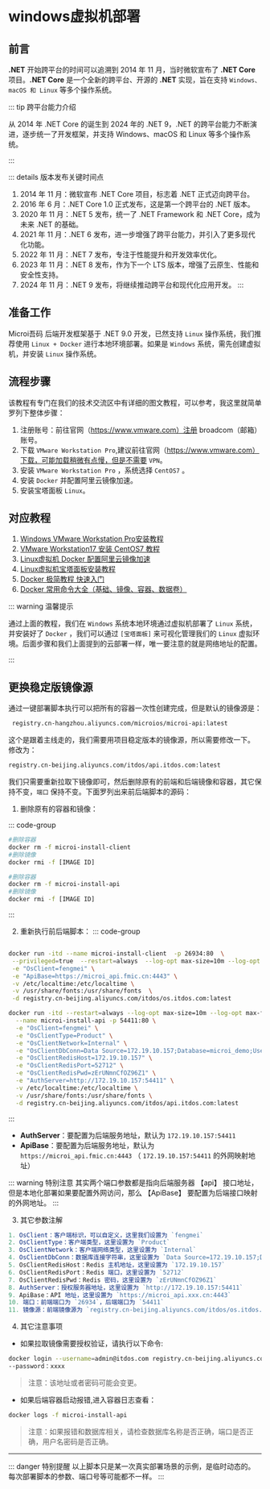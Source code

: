 # windows虚拟机部署

## 前言

**.NET** 开始跨平台的时间可以追溯到 2014 年 11 月，当时微软宣布了 **.NET Core** 项目。**.NET Core** 是一个全新的跨平台、开源的 **.NET** 实现，旨在支持 `Windows、macOS 和 Linux` 等多个操作系统。

::: tip 跨平台能力介绍

从 2014 年 .NET Core 的诞生到 2024 年的 .NET 9，.NET 的跨平台能力不断演进，逐步统一了开发框架，并支持 Windows、macOS 和 Linux 等多个操作系统。

:::
 
::: details 版本发布关键时间点
1. 2014 年 11 月：微软宣布 .NET Core 项目，标志着 .NET 正式迈向跨平台。
2. 2016 年 6 月：.NET Core 1.0 正式发布，这是第一个跨平台的 .NET 版本。
3. 2020 年 11 月：.NET 5 发布，统一了 .NET Framework 和 .NET Core，成为未来 .NET 的基础。
4. 2021 年 11 月：.NET 6 发布，进一步增强了跨平台能力，并引入了更多现代化功能。
5. 2022 年 11 月：.NET 7 发布，专注于性能提升和开发效率优化。
6. 2023 年 11 月：.NET 8 发布，作为下一个 LTS 版本，增强了云原生、性能和安全性支持。
7. 2024 年 11 月：.NET 9 发布，将继续推动跨平台和现代化应用开发。
:::



## 准备工作

Microi吾码 后端开发框架基于 .NET 9.0 开发，已然支持 `Linux` 操作系统，我们推荐使用 `Linux + Docker` 进行本地环境部署。如果是 `Windows` 系统，需先创建虚拟机，并安装 `Linux` 操作系统。

## 流程步骤

该教程有专门在我们的技术交流区中有详细的图文教程，可以参考，我这里就简单罗列下整体步骤：

1. 注册账号：前往官网（https://www.vmware.com）注册 broadcom（邮箱）账号。
2. 下载 `VMware Workstation Pro`,建议前往官网（https://www.vmware.com）下载，可能加载稍微有点慢，但是不需要 `VPN`。
3. 安装 `VMware Workstation Pro` ，系统选择 `CentOS7` 。
4. 安装 `Docker` 并配置阿里云镜像加速。
5. 安装宝塔面板 `Linux`。

## 对应教程

1. [Windows VMware Workstation Pro安装教程](https://lisaisai.blog.csdn.net/article/details/144234355)
2. [VMware Workstation17 安装 CentOS7 教程](https://lisaisai.blog.csdn.net/article/details/144532043)
3. [Linux虚拟机 Docker 配置阿里云镜像加速](https://lisaisai.blog.csdn.net/article/details/144427304)
4. [Linux虚拟机宝塔面板安装教程](https://lisaisai.blog.csdn.net/article/details/144536912)
5. [Docker 极简教程 快速入门](https://lisaisai.blog.csdn.net/article/details/144204174)
6. [Docker 常用命令大全（基础、镜像、容器、数据卷）](https://lisaisai.blog.csdn.net/article/details/144043003)


::: warning 温馨提示

通过上面的教程，我们在 `Windows` 系统本地环境通过虚拟机部署了 `Linux` 系统，并安装好了 `Docker` ，我们可以通过 `[宝塔面板]` 来可视化管理我们的 `Linux` 虚拟环境。后面步骤和我们上面提到的云部署一样，唯一要注意的就是网络地址的配置。

:::

## 更换稳定版镜像源

通过一键部署脚本执行可以把所有的容器一次性创建完成，但是默认的镜像源是：
```bash
 registry.cn-hangzhou.aliyuncs.com/microios/microi-api:latest
```
 这个是跟着主线走的，我们需要用项目稳定版本的镜像源，所以需要修改一下。
 修改为： 
 ```bash
 registry.cn-beijing.aliyuncs.com/itdos/api.itdos.com:latest
 ```

我们只需要重新拉取下镜像即可，然后删除原有的前端和后端镜像和容器，其它保持不变，`端口` 保持不变。下面罗列出来前后端脚本的源码：

1. 删除原有的容器和镜像：

::: code-group

```bash [前端脚本]
#删除容器
docker rm -f microi-install-client
#删除镜像
docker rmi -f [IMAGE ID]
```

```bash [后端脚本]
#删除容器
docker rm -f microi-install-api
#删除镜像
docker rmi -f [IMAGE ID]
```

:::

2. 重新执行前后端脚本：
::: code-group

```bash [前端脚本]

docker run -itd --name microi-install-client  -p 26934:80  \
 --privileged=true  --restart=always  --log-opt max-size=10m --log-opt max-file=10 \
 -e "OsClient=fengmei" \
 -e "ApiBase=https://microi_api.fmic.cn:4443" \
 -v /etc/localtime:/etc/localtime \
 -v /usr/share/fonts:/usr/share/fonts  \
 -d registry.cn-beijing.aliyuncs.com/itdos/os.itdos.com:latest


```

```bash [后端脚本]
docker run -itd --restart=always --log-opt max-size=10m --log-opt max-file=10 --privileged=true \
  --name microi-install-api -p 54411:80 \
  -e "OsClient=fengmei" \
  -e "OsClientType=Product" \
  -e "OsClientNetwork=Internal" \
  -e "OsClientDbConn=Data Source=172.19.10.157;Database=microi_demo;User Id=root;Password=5PjBrSjoA7gGM73;Port=55879;Convert Zero Datetime=True;Allow Zero Datetime=True;Charset=utf8mb4;Max Pool Size=500;sslmode=None;" \
  -e "OsClientRedisHost=172.19.10.157" \
  -e "OsClientRedisPort=52712" \
  -e "OsClientRedisPwd=zErUNmnCfOZ96Z1" \
  -e "AuthServer=http://172.19.10.157:54411" \
  -v /etc/localtime:/etc/localtime \
  -v /usr/share/fonts:/usr/share/fonts \
  -d registry.cn-beijing.aliyuncs.com/itdos/api.itdos.com:latest
```

:::


 
- **AuthServer**：要配置为后端服务地址，默认为 `172.19.10.157:54411`
- **ApiBase**：要配置为后端服务地址，默认为 `https://microi_api.fmic.cn:4443` （ `172.19.10.157:54411` 的外网映射地址） 

::: warning 特别注意
其实两个端口参数都是指向后端服务器 【api】 接口地址，但是本地化部署如果要配置外网访问，那么 【ApiBase】 要配置为后端接口映射的外网地址。
:::

3. 其它参数注解

```js
1. OsClient：客户端标识，可以自定义，这里我们设置为 `fengmei`
2. OsClientType：客户端类型，这里设置为 `Product`
3. OsClientNetwork：客户端网络类型，这里设置为 `Internal`
4. OsClientDbConn：数据库连接字符串，这里设置为 `Data Source=172.19.10.157;Database=microi_demo;User Id=root;Password=5PjBrSjoA7gGM73;Port=55879;Convert Zero Datetime=True;Allow Zero Datetime=True;Charset=utf8mb4;Max Pool Size=500;sslmode=None;`
5. OsClientRedisHost：Redis 主机地址，这里设置为 `172.19.10.157`
6. OsClientRedisPort：Redis 端口，这里设置为 `52712`
7. OsClientRedisPwd：Redis 密码，这里设置为 `zErUNmnCfOZ96Z1`
8. AuthServer：授权服务器地址，这里设置为 `http://172.19.10.157:54411`
9. ApiBase：API 地址，这里设置为 `https://microi_api.xxx.cn:4443`
10. 端口：前端端口为 `26934`，后端端口为 `54411`
11. 镜像源：前端镜像源为 `registry.cn-beijing.aliyuncs.com/itdos/os.itdos.com:latest`，后端镜像源为 `registry.cn-beijing.aliyuncs.com/itdos/api.itdos.com:latest`

```
4. 其它注意事项

- 如果拉取镜像需要授权验证，请执行以下命令:

```bash
docker login --username=admin@itdos.com registry.cn-beijing.aliyuncs.com
--password：xxxx
```
>注意：该地址或者密码可能会变更。

- 如果后端容器启动报错,进入容器日志查看：
```bash
docker logs -f microi-install-api
```
>注意：如果报错和数据库相关，请检查数据库名称是否正确，端口是否正确，用户名密码是否正确。

---

::: danger 特别提醒
以上脚本只是某一次真实部署场景的示例，是临时动态的。每次部署脚本的参数、端口号等可能都不一样。
:::